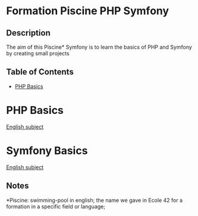 # Formation Piscine PHP Symfony

## Description

The aim of this Piscine* Symfony is to learn the basics of PHP and Symfony by creating small projects

## Table of Contents
* [PHP Basics](#PHP-basics)

# PHP Basics
[English subject](https://cdn.intra.42.fr/pdf/pdf/83852/en.subject.pdf)

# Symfony Basics
[English subject](https://cdn.intra.42.fr/pdf/pdf/83868/en.subject.pdf)

## Notes
*Piscine: swimming-pool in english; the name we gave in Ecole 42 for a formation in a specific field or language;
